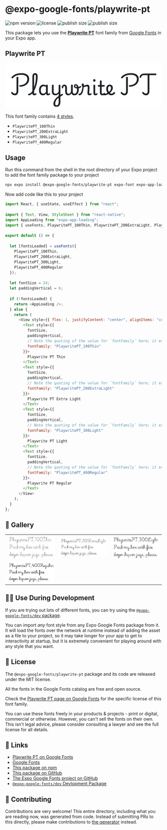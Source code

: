 # @expo-google-fonts/playwrite-pt

![npm version](https://flat.badgen.net/npm/v/@expo-google-fonts/playwrite-pt)
![license](https://flat.badgen.net/github/license/expo/google-fonts)
![publish size](https://flat.badgen.net/packagephobia/install/@expo-google-fonts/playwrite-pt)
![publish size](https://flat.badgen.net/packagephobia/publish/@expo-google-fonts/playwrite-pt)

This package lets you use the [**Playwrite PT**](https://fonts.google.com/specimen/Playwrite+PT) font family from [Google Fonts](https://fonts.google.com/) in your Expo app.

## Playwrite PT

![Playwrite PT](./font-family.png)

This font family contains [4 styles](#-gallery).

- `PlaywritePT_100Thin`
- `PlaywritePT_200ExtraLight`
- `PlaywritePT_300Light`
- `PlaywritePT_400Regular`

## Usage

Run this command from the shell in the root directory of your Expo project to add the font family package to your project

```sh
npx expo install @expo-google-fonts/playwrite-pt expo-font expo-app-loading
```

Now add code like this to your project

```js
import React, { useState, useEffect } from "react";

import { Text, View, StyleSheet } from "react-native";
import AppLoading from "expo-app-loading";
import { useFonts, PlaywritePT_100Thin, PlaywritePT_200ExtraLight, PlaywritePT_300Light, PlaywritePT_400Regular } from '@expo-google-fonts/playwrite-pt';

export default () => {

  let [fontsLoaded] = useFonts({
    PlaywritePT_100Thin, 
    PlaywritePT_200ExtraLight, 
    PlaywritePT_300Light, 
    PlaywritePT_400Regular
  });

  let fontSize = 24;
  let paddingVertical = 6;

  if (!fontsLoaded) {
    return <AppLoading />;
  } else {
    return (
      <View style={{ flex: 1, justifyContent: "center", alignItems: "center" }}>
        <Text style={{
          fontSize,
          paddingVertical,
          // Note the quoting of the value for `fontFamily` here; it expects a string!
          fontFamily: "PlaywritePT_100Thin"
        }}>
          Playwrite PT Thin
        </Text>
        <Text style={{
          fontSize,
          paddingVertical,
          // Note the quoting of the value for `fontFamily` here; it expects a string!
          fontFamily: "PlaywritePT_200ExtraLight"
        }}>
          Playwrite PT Extra Light
        </Text>
        <Text style={{
          fontSize,
          paddingVertical,
          // Note the quoting of the value for `fontFamily` here; it expects a string!
          fontFamily: "PlaywritePT_300Light"
        }}>
          Playwrite PT Light
        </Text>
        <Text style={{
          fontSize,
          paddingVertical,
          // Note the quoting of the value for `fontFamily` here; it expects a string!
          fontFamily: "PlaywritePT_400Regular"
        }}>
          Playwrite PT Regular
        </Text>
      </View>
    );
  }
};
```

## 🔡 Gallery


||||
|-|-|-|
|![PlaywritePT_100Thin](./PlaywritePT_100Thin.ttf.png)|![PlaywritePT_200ExtraLight](./PlaywritePT_200ExtraLight.ttf.png)|![PlaywritePT_300Light](./PlaywritePT_300Light.ttf.png)||
|![PlaywritePT_400Regular](./PlaywritePT_400Regular.ttf.png)||||


## 👩‍💻 Use During Development

If you are trying out lots of different fonts, you can try using the [`@expo-google-fonts/dev` package](https://github.com/expo/google-fonts/tree/master/font-packages/dev#readme).

You can import _any_ font style from any Expo Google Fonts package from it. It will load the fonts over the network at runtime instead of adding the asset as a file to your project, so it may take longer for your app to get to interactivity at startup, but it is extremely convenient for playing around with any style that you want.


## 📖 License

The `@expo-google-fonts/playwrite-pt` package and its code are released under the MIT license.

All the fonts in the Google Fonts catalog are free and open source.

Check the [Playwrite PT page on Google Fonts](https://fonts.google.com/specimen/Playwrite+PT) for the specific license of this font family.

You can use these fonts freely in your products & projects - print or digital, commercial or otherwise. However, you can't sell the fonts on their own. This isn't legal advice, please consider consulting a lawyer and see the full license for all details.

## 🔗 Links

- [Playwrite PT on Google Fonts](https://fonts.google.com/specimen/Playwrite+PT)
- [Google Fonts](https://fonts.google.com/)
- [This package on npm](https://www.npmjs.com/package/@expo-google-fonts/playwrite-pt)
- [This package on GitHub](https://github.com/expo/google-fonts/tree/master/font-packages/playwrite-pt)
- [The Expo Google Fonts project on GitHub](https://github.com/expo/google-fonts)
- [`@expo-google-fonts/dev` Devlopment Package](https://github.com/expo/google-fonts/tree/master/font-packages/dev)

## 🤝 Contributing

Contributions are very welcome! This entire directory, including what you are reading now, was generated from code. Instead of submitting PRs to this directly, please make contributions to [the generator](https://github.com/expo/google-fonts/tree/master/packages/generator) instead.

